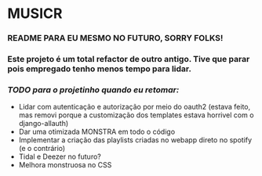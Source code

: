 # MUSICR #

### README PARA EU MESMO NO FUTURO, SORRY FOLKS! ###

### Este projeto é um total refactor de outro antigo. Tive que parar pois empregado tenho menos tempo para lidar. ###

### *TODO para o projetinho quando eu retomar:* ###

- Lidar com autenticação e autorização por meio do oauth2 (estava feito, mas removi porque a customização dos templates estava horrivel com o django-allauth)
- Dar uma otimizada MONSTRA em todo o código
- Implementar a criação das playlists criadas no webapp direto no spotify (e o contrário)
- Tidal e Deezer no futuro?
- Melhora monstruosa no CSS
